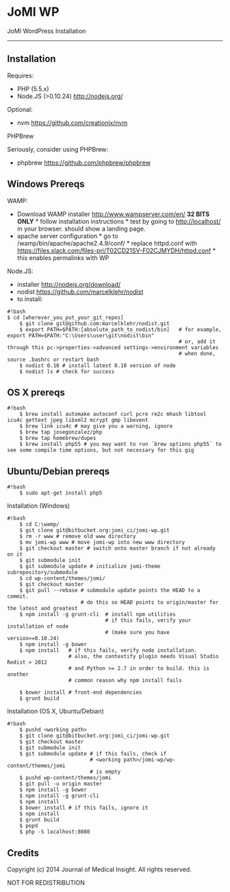 JoMI WP
=======

JoMI WordPress Installation

--------
Installation
------------
Requires:

   * PHP (5.5.x)
   * Node.JS (>0.10.24) <http://nodejs.org/>

Optional:

* nvm <https://github.com/creationix/nvm>

PHPBrew

Seriously, consider using PHPBrew:

* phpbrew <https://github.com/phpbrew/phpbrew>

## Windows Prereqs ##

WAMP:

* Download WAMP installer <http://www.wampserver.com/en/> **32 BITS ONLY**
      * follow installation instructions
      * test by going to <http://localhost/> in your browser. should show a landing page.
* apache server configuration
      * go to /wamp/bin/apache/apache2.4.9/conf/
      * replace httpd.conf with https://files.slack.com/files-pri/T02CD21SV-F02CJMYDH/httpd.conf
      * this enables permalinks with WP


Node.JS:

* installer <http://nodejs.org/download/>
* nodist <https://github.com/marcelklehr/nodist>
* to install:
```
#!bash
$ cd [wherever_you_put_your_git_repos]
    $ git clone git@github.com:marcelklehr/nodist.git
    $ export PATH=$PATH:[absolute_path_to_nodist/bin]   # for example, export PATH=$PATH:"C:\Users\user\git\nodist\bin"
                                                        # or, add it through this pc->properties->advanced settings->environment variables
                                                        # when done, source .bashrc or restart bash
    $ nodist 0.10 # install latest 0.10 version of node
    $ nodist ls # check for success
```

    

## OS X prereqs ##
```
#!bash
    $ brew install automake autoconf curl pcre re2c mhash libtool icu4c gettext jpeg libxml2 mcrypt gmp libevent
    $ brew link icu4c # may give you a warning, ignore
    $ brew tap josegonzalez/php
    $ brew tap homebrew/dupes
    $ brew install php55 # you may want to run `brew options php55` to see some compile time options, but not necessary for this gig
```

## Ubuntu/Debian prereqs ##
```
#!bash
    $ sudo apt-get install php5
```
Installation (Windows)
```
#!bash
    $ cd C:\wamp/
    $ git clone git@bitbucket.org:jomi_ci/jomi-wp.git
    $ rm -r www # remove old www directory
    $ mv jomi-wp www # move jomi-wp into new www directory
    $ git checkout master # switch onto master branch if not already on it
    $ git submodule init
    $ git submodule update # initialize jomi-theme subrepository/submodule
    $ cd wp-content/themes/jomi/
    $ git checkout master
    $ git pull --rebase # submodule update points the HEAD to a commit.
                        # do this so HEAD points to origin/master for the latest and greatest
    $ npm install -g grunt-cli  # install npm utilities
                                # if this fails, verify your installation of node 
                                # (make sure you have version>=0.10.24)
    $ npm install -g bower 
    $ npm install   # if this fails, verify node installation.
                    # also, the contextify plugin needs Visual Studio Redist > 2012 
                    # and Python >= 2.7 in order to build. this is another
                    # common reason why npm install fails

    $ bower install # front-end dependencies
    $ grunt build
```
Installation (OS X, Ubuntu/Debian)
```
#!bash
    $ pushd <working path>
    $ git clone git@bitbucket.org:jomi_ci/jomi-wp.git
    $ git checkout master
    $ git submodule init
    $ git submodule update # if this fails, check if 
                           # <working path>/jomi-wp/wp-content/themes/jomi
                           # is empty
    $ pushd wp-content/themes/jomi
    $ git pull -u origin master
    $ npm install -g bower
    $ npm install -g grunt-cli
    $ npm install
    $ bower install # if this fails, ignore it
    $ npm install
    $ grunt build
    $ popd
    $ php -S localhost:8080
```

Credits
-------

Copyright (c) 2014 Journal of Medical Insight.
All rights reserved.

NOT FOR REDISTRIBUTION